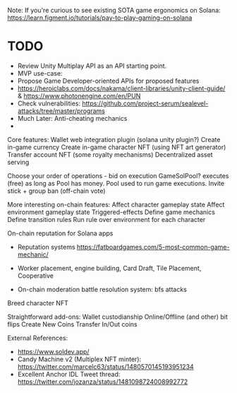 Note: If you're curious to see existing SOTA game ergonomics on Solana: https://learn.figment.io/tutorials/pay-to-play-gaming-on-solana


# TODO
 * Review Unity Multiplay API as an API starting point.
 * MVP use-case:
 * Propose Game Developer-oriented APIs for proposed features
 * https://heroiclabs.com/docs/nakama/client-libraries/unity-client-guide/ & https://www.photonengine.com/en/PUN
 * Check vulnerabilities: https://github.com/project-serum/sealevel-attacks/tree/master/programs
 * Much Later: Anti-cheating mechanics
 * 

Core features:
Wallet web integration plugin (solana unity plugin?)
Create in-game currency
Create in-game character NFT (using NFT art generator)
Transfer account NFT (some royalty mechanisms)
Decentralized asset serving

Choose your order of operations - bid on execution
GameSolPool? executes (free) as long as Pool has money. Pool used to run game executions.
Invite stick + group ban (off-chain vote)




More interesting on-chain features:
Affect character gameplay state
Affect environment gameplay state
Triggered-effects
Define game mechanics
Define transition rules
Run rule over environment for each character

On-chain reputation for Solana apps
* Reputation systems 
https://fatboardgames.com/5-most-common-game-mechanic/
* Worker placement, engine building, Card Draft, Tile Placement, Cooperative

* On-chain moderation
battle resolution system: bfs attacks

Breed character NFT

Straightforward add-ons:
Wallet custodianship
Online/Offline (and other) bit flips
Create New Coins
Transfer In/Out coins

External References:
* https://www.soldev.app/
* Candy Machine v2 (Multiplex NFT minter): https://twitter.com/marcelc63/status/1480570145193951234
* Excellent Anchor IDL Tweet thread: https://twitter.com/jozanza/status/1481098724008992772
